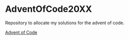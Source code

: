 # AdventOfCode20XX

Repository to allocate my solutions for the advent of code.

[Advent of Code](https://adventofcode.com/)
